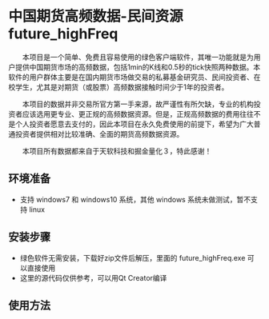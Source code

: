 # 中国期货高频数据-民间资源 future_highFreq

　　本项目是一个简单、免费且容易使用的绿色客户端软件，其唯一功能就是为用户提供中国期货市场的高频数据，包括1min的K线和0.5秒的tick快照两种数据。本软件的用户群体主要是在国内期货市场做交易的私募基金研究员、民间投资者、在校学生，尤其是对期货（或股票）高频数据接触时间少于1年的投资者。
	
　　本项目的数据并非交易所官方第一手来源，故严谨性有所欠缺，专业的机构投资者应该选用更专业、更正规的高频数据资源。但是，正规高频数据的费用往往不是个人投资者愿意去支付的，因此本项目在永久免费使用的前提下，希望为广大普通投资者提供相对比较准确、全面的期货高频数据资源。
	
　　本项目所有数据都来自于天软科技和掘金量化３，特此感谢！

## 环境准备
* 支持 windows7 和 windows10 系统，其他 windows 系统未做测试，暂不支持 linux

## 安装步骤
* 绿色软件无需安装，下载好zip文件后解压，里面的 future_highFreq.exe 可以直接使用
* 这里的源代码仅供参考，可以用Qt Creator编译

## 使用方法



